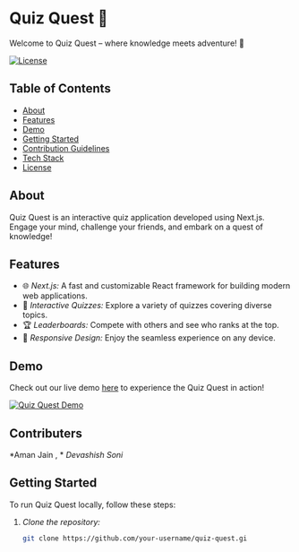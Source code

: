 # Quiz Quest 🚀
Welcome to Quiz Quest – where knowledge meets adventure! 🚀

[![License](https://img.shields.io/badge/LICENSE-MIT-blue.svg)](https://github.com/devashishsoni98/QuizQuest/blob/main/LICENSE.md)


## Table of Contents

- [About](#about)
- [Features](#features)
- [Demo](#demo)
- [Getting Started](#getting-started)
- [Contribution Guidelines](#contribution-guidelines)
- [Tech Stack](#tech-stack)
- [License](#license)

## About

Quiz Quest is an interactive quiz application developed using Next.js. Engage your mind, challenge your friends, and embark on a quest of knowledge!

## Features

- 🌐 *Next.js:* A fast and customizable React framework for building modern web applications.
- 🧠 *Interactive Quizzes:* Explore a variety of quizzes covering diverse topics.
- 🏆 *Leaderboards:* Compete with others and see who ranks at the top.
- 🌈 *Responsive Design:* Enjoy the seamless experience on any device.

## Demo

Check out our live demo [here](#) to experience the Quiz Quest in action!

[![Quiz Quest Demo](https://quiz-quest-app.netlify.app/)](#)

## Contributers
*Aman Jain , *
*Devashish Soni*

## Getting Started

To run Quiz Quest locally, follow these steps:

1. *Clone the repository:*

   ```bash
   git clone https://github.com/your-username/quiz-quest.gi
#
